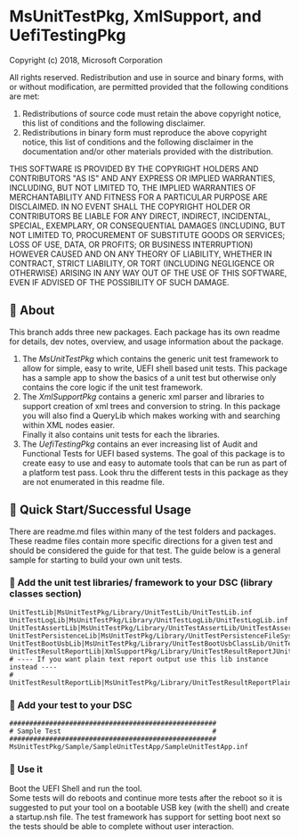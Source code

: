 # MsUnitTestPkg, XmlSupport, and UefiTestingPkg
Copyright (c) 2018, Microsoft Corporation

All rights reserved. Redistribution and use in source and binary forms, with or without modification, are permitted provided that the following conditions are met:
1. Redistributions of source code must retain the above copyright notice, this list of conditions and the following disclaimer.
2. Redistributions in binary form must reproduce the above copyright notice, this list of conditions and the following disclaimer in the documentation and/or other materials provided with the distribution.

THIS SOFTWARE IS PROVIDED BY THE COPYRIGHT HOLDERS AND CONTRIBUTORS "AS IS" AND ANY EXPRESS OR IMPLIED WARRANTIES, INCLUDING, BUT NOT LIMITED TO, THE IMPLIED WARRANTIES OF MERCHANTABILITY AND FITNESS FOR A PARTICULAR PURPOSE ARE DISCLAIMED. IN NO EVENT SHALL THE COPYRIGHT HOLDER OR CONTRIBUTORS BE LIABLE FOR ANY DIRECT, INDIRECT, INCIDENTAL, SPECIAL, EXEMPLARY, OR CONSEQUENTIAL DAMAGES (INCLUDING, BUT NOT LIMITED TO, PROCUREMENT OF SUBSTITUTE GOODS OR SERVICES; LOSS OF USE, DATA, OR PROFITS; OR BUSINESS INTERRUPTION) HOWEVER CAUSED AND ON ANY THEORY OF LIABILITY, WHETHER IN CONTRACT, STRICT LIABILITY, OR TORT (INCLUDING NEGLIGENCE OR OTHERWISE) ARISING IN ANY WAY OUT OF THE USE OF THIS SOFTWARE, EVEN IF ADVISED OF THE POSSIBILITY OF SUCH DAMAGE.

## &#x1F539; About
This branch adds three new packages. Each package has its own readme for details, dev notes, overview, and usage information
about the package.   
1. The *MsUnitTestPkg* which contains the generic unit test framework to allow
for simple, easy to write, UEFI shell based unit tests.  This package has a sample app to show the basics of a unit test
but otherwise only contains the core logic if the unit test framework.    
1. The *XmlSupportPkg*  contains a generic xml parser and libraries to support creation of xml trees and conversion
to string.  In this package you will also find a QueryLib which makes working with and searching within XML nodes easier.  
Finally it also contains unit tests for each the libraries.  
1. The *UefiTestingPkg* contains an ever increasing list of Audit and Functional Tests for UEFI based systems.  The goal of this
package is to create easy to use and easy to automate tools that can be run as part of a platform test pass.   Look thru the different tests in this package as they are not enumerated in this readme file.  

## &#x1F539; Quick Start/Successful Usage
There are readme.md files within many of the test folders and packages.  These readme files contain more specific directions for a given test and should be considered the guide for that test.  The guide below is a general sample for starting to build your own unit tests.  

### &#x1F538; Add the unit test libraries/ framework to your DSC (library classes section)
```
UnitTestLib|MsUnitTestPkg/Library/UnitTestLib/UnitTestLib.inf
UnitTestLogLib|MsUnitTestPkg/Library/UnitTestLogLib/UnitTestLogLib.inf
UnitTestAssertLib|MsUnitTestPkg/Library/UnitTestAssertLib/UnitTestAssertLib.inf
UnitTestPersistenceLib|MsUnitTestPkg/Library/UnitTestPersistenceFileSystemLib/UnitTestPersistenceFileSystemLib.inf
UnitTestBootUsbLib|MsUnitTestPkg/Library/UnitTestBootUsbClassLib/UnitTestBootUsbClassLib.inf
UnitTestResultReportLib|XmlSupportPkg/Library/UnitTestResultReportJUnitFormatLib/UnitTestResultReportLib.inf
# ---- If you want plain text report output use this lib instance instead ----
# UnitTestResultReportLib|MsUnitTestPkg/Library/UnitTestResultReportPlainTextOutputLib/UnitTestResultReportLib.inf
```

### &#x1F538; Add your test to your DSC
```
####################################################
# Sample Test                                      #
####################################################
MsUnitTestPkg/Sample/SampleUnitTestApp/SampleUnitTestApp.inf 
```

### &#x1F538; Use it
Boot the UEFI Shell and run the tool.  
Some tests will do reboots and continue more tests after the 
reboot so it is suggested to put your tool on a bootable USB key (with the shell) and 
create a startup.nsh file.  The test framework has support for setting boot next so the tests should
be able to complete without user interaction.  
